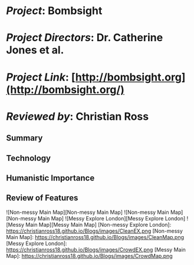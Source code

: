 # *Project*: Bombsight
# *Project Directors*: Dr. Catherine Jones et al.   
# *Project Link*: [http://bombsight.org](http://bombsight.org/)
# *Reviewed by*: Christian Ross
## Summary  
## Technology
## Humanistic Importance
## Review of Features
![Non-messy Main Map][Non-messy Main Map]
![Non-messy Main Map][Non-messy Main Map]
![Messy Explore London][Messy Explore London]
![Messy Main Map][Messy Main Map]
[Non-messy Explore London]: https://christianross18.github.io/Blogs/images/CleanEX.png
[Non-messy Main Map]: https://christianross18.github.io/Blogs/images/CleanMap.png
[Messy Explore London]: https://christianross18.github.io/Blogs/images/CrowdEX.png
[Messy Main Map]: https://christianross18.github.io/Blogs/images/CrowdMap.png
